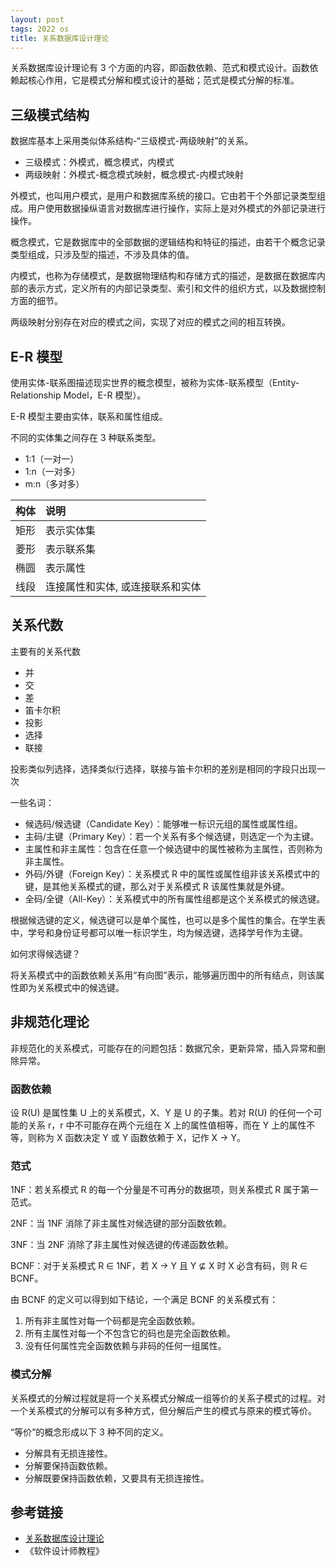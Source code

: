 ```yaml
---
layout: post
tags: 2022 os
title: 关系数据库设计理论
---
```


关系数据库设计理论有 3 个方面的内容，即函数依赖、范式和模式设计。函数依赖起核心作用，它是模式分解和模式设计的基础；范式是模式分解的标准。

## 三级模式结构

数据库基本上采用类似体系结构-“三级模式-两级映射”的关系。

- 三级模式：外模式，概念模式，内模式
- 两级映射：外模式-概念模式映射，概念模式-内模式映射

外模式，也叫用户模式，是用户和数据库系统的接口。它由若干个外部记录类型组成。用户使用数据操纵语言对数据库进行操作，实际上是对外模式的外部记录进行操作。

概念模式，它是数据库中的全部数据的逻辑结构和特征的描述，由若干个概念记录类型组成，只涉及型的描述，不涉及具体的值。

内模式，也称为存储模式，是数据物理结构和存储方式的描述，是数据在数据库内部的表示方式，定义所有的内部记录类型、索引和文件的组织方式，以及数据控制方面的细节。

两级映射分别存在对应的模式之间，实现了对应的模式之间的相互转换。

## E-R 模型

使用实体-联系图描述现实世界的概念模型，被称为实体-联系模型（Entity-Relationship Model，E-R 模型）。

E-R 模型主要由实体，联系和属性组成。

不同的实体集之间存在 3 种联系类型。

- 1:1（一对一）
- 1:n（一对多）
- m:n（多对多）

| 构体 | 说明                             |
| :--- | :------------------------------- |
| 矩形 | 表示实体集                       |
| 菱形 | 表示联系集                       |
| 椭圆 | 表示属性                         |
| 线段 | 连接属性和实体, 或连接联系和实体 |

## 关系代数

主要有的关系代数

- 并
- 交
- 差
- 笛卡尔积
- 投影
- 选择
- 联接

投影类似列选择，选择类似行选择，联接与笛卡尔积的差别是相同的字段只出现一次

一些名词：

- 候选码/候选键（Candidate Key）：能够唯一标识元组的属性或属性组。
- 主码/主键（Primary Key）：若一个关系有多个候选键，则选定一个为主键。
- 主属性和非主属性：包含在任意一个候选键中的属性被称为主属性，否则称为非主属性。
- 外码/外键（Foreign Key）：关系模式 R 中的属性或属性组非该关系模式中的键，是其他关系模式的键，那么对于关系模式 R 该属性集就是外键。
- 全码/全键（All-Key）：关系模式中的所有属性组都是这个关系模式的候选键。

根据候选键的定义，候选键可以是单个属性，也可以是多个属性的集合。在学生表中，学号和身份证号都可以唯一标识学生，均为候选键，选择学号作为主键。

如何求得候选键？

将关系模式中的函数依赖关系用“有向图”表示，能够遍历图中的所有结点，则该属性即为关系模式中的候选键。

## 非规范化理论

非规范化的关系模式，可能存在的问题包括：数据冗余，更新异常，插入异常和删除异常。

### 函数依赖

设 R(U) 是属性集 U 上的关系模式，X、Y 是 U 的子集。若对 R(U) 的任何一个可能的关系 r，r 中不可能存在两个元组在 X 上的属性值相等，而在 Y 上的属性不等，则称为 X 函数决定 Y 或 Y 函数依赖于 X，记作 X &rarr; Y。

### 范式

1NF：若关系模式 R 的每一个分量是不可再分的数据项，则关系模式 R 属于第一范式。

2NF：当 1NF 消除了非主属性对候选键的部分函数依赖。

3NF：当 2NF 消除了非主属性对候选键的传递函数依赖。

BCNF：对于关系模式 R &isin; 1NF，若 X &rarr; Y 且 Y &#8840; X 时 X 必含有码，则 R &isin; BCNF。

由 BCNF 的定义可以得到如下结论，一个满足 BCNF 的关系模式有：

1. 所有非主属性对每一个码都是完全函数依赖。
2. 所有主属性对每一个不包含它的码也是完全函数依赖。
3. 没有任何属性完全函数依赖与非码的任何一组属性。

### 模式分解

关系模式的分解过程就是将一个关系模式分解成一组等价的关系子模式的过程。对一个关系模式的分解可以有多种方式，但分解后产生的模式与原来的模式等价。

“等价”的概念形成以下 3 种不同的定义。

- 分解具有无损连接性。
- 分解要保持函数依赖。
- 分解既要保持函数依赖，又要具有无损连接性。

## 参考链接

- [关系数据库设计理论](http://www.tup.com.cn/upload/books/yz/077145-01.pdf)
- 《软件设计师教程》
